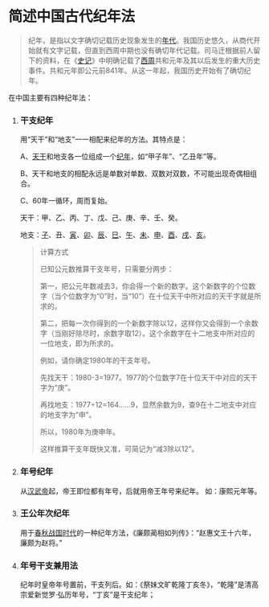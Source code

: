 # 简述中国古代纪年法

>  纪年，是指以文字确切记载历史现象发生的[年代](https://baike.baidu.com/item/年代/2168859)。我国历史悠久，从商代开始就有文字记载，但直到西周中期也没有确切年代记载。司马迁根据前人留下的资料，在《[史记](https://baike.baidu.com/item/史记/254522)》中明确记载了[西周](https://baike.baidu.com/item/西周/510056)共和元年及其以后发生的重大历史事件。共和元年即公元前841年。从这一年起，我国历史开始有了确切纪年。

在中国主要有四种纪年法：

1. ### 干支纪年

   用“天干”和“地支”一一相配来纪年的方法。其特点是：

   A、[天干](https://baike.baidu.com/item/天干)和地支各一位组成一个[纪年](https://baike.baidu.com/item/纪年)，如“甲子年”、“乙丑年”等。

   B、天干和地支的相配永远是单数对单数、双数对双数，不可能出现奇偶相组合。

   C、60年一循环，周而复始。

   天干：甲、乙、丙、丁、戊、己、庚、辛、壬、癸。

   地支：[子](https://baike.baidu.com/item/子/3135568)、丑、[寅](https://baike.baidu.com/item/寅)、[卯](https://baike.baidu.com/item/卯)、[辰](https://baike.baidu.com/item/辰/34250)、[巳](https://baike.baidu.com/item/巳)、[午](https://baike.baidu.com/item/午)、[未](https://baike.baidu.com/item/未)、[申](https://baike.baidu.com/item/申/34014)、[酉](https://baike.baidu.com/item/酉)、[戌](https://baike.baidu.com/item/戌)、[亥](https://baike.baidu.com/item/亥)。

   > 计算方式
   >
   > 已知公元数推算干支年号，只需要分两步：
   >
   > 第一，把公元年数减去3，你会得一个新的数字。这个新数字的个位数字（当个位数字为“0”时，当“10”）在十位天干中所对应的天干字就是所求的。
   >
   > 第二，把每一次你得到的一个新数字除以12，这样你又会得到一个余数字（当刚好除尽时，余数字取12）。这个余数字在十二地支中所对应的一位地支，即为所求的。
   >
   > 例如，请你确定1980年的干支年号。
   >
   > 先找天干：1980-3=1977。1977的个位数字7在十位天干中对应的天干字为“庚”。
   >
   > 再找地支：1977÷12=164……9，显然余数为9，查9在十二地支中对应的地支字为“申”。
   >
   > 所以，1980年为庚申年。
   >
   > 这样推算干支年既快又准，可简记为“减3除以12”。

2. ### 年号纪年

   从[汉武帝](https://baike.baidu.com/item/汉武帝/338322)起，帝王即位都有年号，后就用帝王年号来纪年。 如：康熙元年等。

3. ### 王公年次纪年

   用于[春秋战国时代](https://baike.baidu.com/item/春秋战国时代/247836)的一种纪年方法，《廉颇蔺相如列传》：“赵惠文王十六年，廉颇为赵将。”

4. ### 年号干支兼用法

   纪年时皇帝年号置前，干支列后。如：《祭妹文旷乾隆丁亥冬》，“乾隆”是清高宗爱新觉罗·弘历年号，“丁亥”是干支纪年；